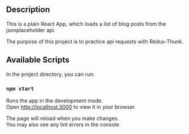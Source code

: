 ## Description

This is a plain React App, which loads a list of blog posts from the jsonplaceholder api.

The purpose of this project is to practice api requests with Redux-Thunk.

## Available Scripts

In the project directory, you can run:

### `npm start`

Runs the app in the development mode.\
Open [http://localhost:3000](http://localhost:3000) to view it in your browser.

The page will reload when you make changes.\
You may also see any lint errors in the console.
